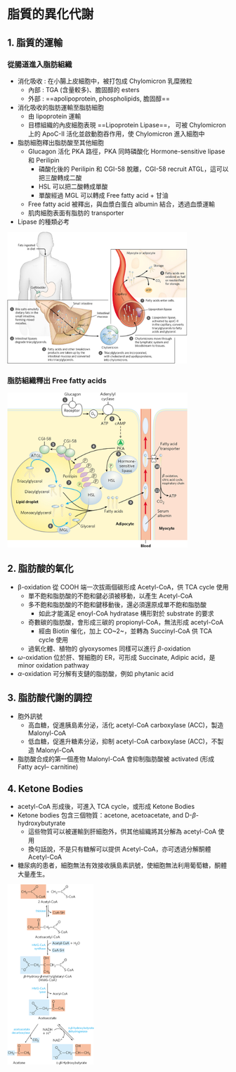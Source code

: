 # 脂質的異化代謝

## 1. 脂質的運輸

### 從腸道進入脂肪組織

- 消化吸收 : 在小腸上皮細胞中，被打包成 Chylomicron 乳糜微粒
  - 內部 : TGA (含量較多)、膽固醇的 esters
  - 外部 : ==apolipoprotein, phospholipids, 膽固醇==
- 消化吸收的脂肪運輸至脂肪細胞
  - 由 lipoprotein 運輸
  - 目標組織的內皮細胞表現 ==Lipoprotein Lipase==， 可被 Chylomicron 上的 ApoC-II 活化並啟動胞吞作用，使 Chylomicron 進入細胞中
- 脂肪細胞釋出脂肪酸至其他細胞
  - Glucagon 活化 PKA 路徑，PKA 同時磷酸化 Hormone-sensitive lipase 和 Perilipin
    - 磷酸化後的 Perilipin 和 CGI-58 脫離，CGI-58 recruit ATGL，這可以把三酸轉成二酸
    - HSL 可以把二酸轉成單酸
    - 單酸經過 MGL 可以轉成 Free fatty acid + 甘油
  - Free fatty acid 被釋出，與血漿白蛋白 albumin 結合，透過血漿運輸
  - 肌肉細胞表面有脂肪的 transporter 
- Lipase 的種類必考

<img src="05_%E8%84%82%E8%B3%AA%E7%9A%84%E7%95%B0%E5%8C%96%E4%BB%A3%E8%AC%9D.assets/image-20210908103615531.png" alt="image-20210908103615531" style="zoom:40%;" />

### 脂肪組織釋出 Free fatty acids

<img src="05_%E8%84%82%E8%B3%AA%E7%9A%84%E7%95%B0%E5%8C%96%E4%BB%A3%E8%AC%9D.assets/image-20210908103643618.png" alt="image-20210908103643618" style="zoom:40%;" />



## 2. 脂肪酸的氧化

- β-oxidation 從 COOH 端一次拔兩個碳形成 Acetyl-CoA，供 TCA cycle 使用
  - 單不飽和脂肪酸的不飽和鍵必須被移動，以產生 Acetyl-CoA
  - 多不飽和脂肪酸的不飽和鍵移動後，還必須還原成單不飽和脂肪酸
    - 如此才能滿足 enoyl-CoA hydratase 構形對於 substrate 的要求
  - 奇數碳的脂肪酸，會形成三碳的 propionyl-CoA，無法形成 acetyl-CoA
    - 經由 Biotin 催化，加上 CO~2~，並轉為 Succinyl-CoA 供 TCA cycle 使用
  - 過氧化體、植物的 glyoxysomes 同樣可以進行 $\beta$-oxidation
- $\omega$-oxidation 位於肝、腎細胞的 ER，可形成 Succinate, Adipic acid，是 minor oxidation pathway
- $\alpha$-oxidation 可分解有支鏈的脂肪酸，例如 phytanic acid



## 3. 脂肪酸代謝的調控

- 胞外訊號
  - 高血糖，促進胰島素分泌，活化 acetyl-CoA carboxylase (ACC)，製造 Malonyl-CoA
  - 低血糖，促進升糖素分泌，抑制 acetyl-CoA carboxylase (ACC)，不製造 Malonyl-CoA
- 脂肪酸合成的第一個產物 Malonyl-CoA 會抑制脂肪酸被 activated (形成 Fatty acyl–
  carnitine)



## 4. Ketone Bodies

- acetyl-CoA 形成後，可進入 TCA cycle，或形成 Ketone Bodies
- Ketone bodies 包含三個物質：acetone, acetoacetate, and D-$\beta$-hydroxybutyrate
  - 這些物質可以被運輸到肝細胞外，供其他組織將其分解為 acetyl-CoA 使用
  - 換句話說，不是只有糖解可以提供 Acetyl-CoA，亦可透過分解酮體 Acetyl-CoA
- 糖尿病的患者，細胞無法有效接收胰島素訊號，使細胞無法利用葡萄糖，酮體大量產生。

<img src="05_%E8%84%82%E8%B3%AA%E7%9A%84%E7%95%B0%E5%8C%96%E4%BB%A3%E8%AC%9D.assets/image-20210908103908007.png" alt="image-20210908103908007" style="zoom:40%;" />